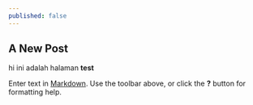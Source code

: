 ```yaml
---
published: false
---
```

## A New Post
hi ini adalah halaman **test**

Enter text in [Markdown](http://daringfireball.net/projects/markdown/). Use the toolbar above, or click the **?** button for formatting help.
